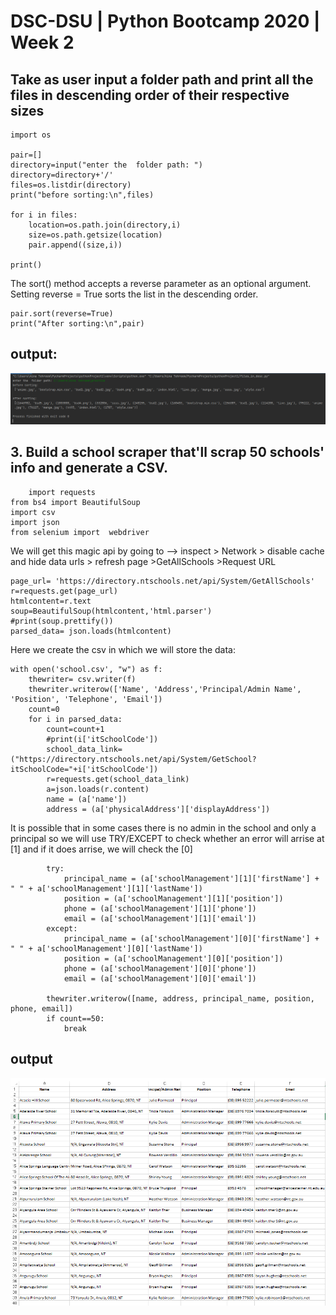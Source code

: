 # DSC-DSU | Python Bootcamp 2020 | Week 2

 ## Take as user input a folder path and print all the files in descending order of their respective sizes

    import os

    pair=[]
    directory=input("enter the  folder path: ")
    directory=directory+'/'    
    files=os.listdir(directory)
    print("before sorting:\n",files)

    for i in files:
        location=os.path.join(directory,i)
        size=os.path.getsize(location)
        pair.append((size,i))

    print()
The sort() method accepts a reverse parameter as an optional argument.
Setting reverse = True sorts the list in the descending order.    

    pair.sort(reverse=True)
    print("After sorting:\n",pair)
## output:

![](sshot-3.png)

## 3. Build a school scraper that'll scrap 50 schools' info and generate a CSV.

        import requests
    from bs4 import BeautifulSoup
    import csv
    import json
    from selenium import  webdriver


We will get this magic api by going to --> inspect > Network > disable cache and hide data urls > refresh page >GetAllSchools >Request URL
    
    page_url= 'https://directory.ntschools.net/api/System/GetAllSchools'
    r=requests.get(page_url)
    htmlcontent=r.text
    soup=BeautifulSoup(htmlcontent,'html.parser')
    #print(soup.prettify())
    parsed_data= json.loads(htmlcontent)
    
Here we create the csv in which we will store the data:

    with open('school.csv', "w") as f:
        thewriter= csv.writer(f)
        thewriter.writerow(['Name', 'Address','Principal/Admin Name', 'Position', 'Telephone', 'Email'])
        count=0
        for i in parsed_data:
            count=count+1
            #print(i['itSchoolCode'])
            school_data_link=("https://directory.ntschools.net/api/System/GetSchool?itSchoolCode="+i['itSchoolCode'])
            r=requests.get(school_data_link)
            a=json.loads(r.content)
            name = (a['name'])
            address = (a['physicalAddress']['displayAddress'])
            
It is possible that in some cases there is no admin in the school and only a principal so we will use TRY/EXCEPT to check whether an error will arrise at [1] and if it does arrise, we will check the [0]

            try:
                principal_name = (a['schoolManagement'][1]['firstName'] + " " + a['schoolManagement'][1]['lastName'])
                position = (a['schoolManagement'][1]['position'])
                phone = (a['schoolManagement'][1]['phone'])
                email = (a['schoolManagement'][1]['email'])
            except:
                principal_name = (a['schoolManagement'][0]['firstName'] + " " + a['schoolManagement'][0]['lastName'])
                position = (a['schoolManagement'][0]['position'])
                phone = (a['schoolManagement'][0]['phone'])
                email = (a['schoolManagement'][0]['email'])

            thewriter.writerow([name, address, principal_name, position, phone, email])
            if count==50:
                break
 ## output
 ![](sshot-4.png)
                
